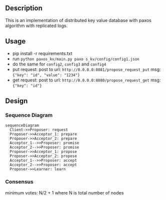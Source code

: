## Description
This is an implementation of distributed key value database with paxos algorithm with replicated logs.

## Usage
- pip install -r requirements.txt
- run `python paxos_kv/main.py paxo
s_kv/config/config1.json`
- do the same for `config2`, `config3` and `config4`
- put request: post to url: `http://0.0.0.0:8081/propose_request_put` msg: `{"key": "id", "value": "1234"}`
- get request: post to url: `http://0.0.0.0:8080/propose_request_get`
msg: `{"key": "id"}`


## Design

### Sequence Diagram
```mermaid
sequenceDiagram
  Client->>Proposer: request
  Proposer->>Acceptor_1: prepare 
  Proposer->>Acceptor_2: prepare
  Acceptor_1-->>Proposer: promise 
  Acceptor_2-->>Proposer: promise
  Proposer->>Acceptor_1: propose 
  Proposer->>Acceptor_2: propose
  Acceptor_1-->>Proposer: accept 
  Acceptor_2-->>Proposer: accept
  Proposer->>Learner: learn
```

### Consensus
minimum votes: N/2 + 1 where N is total number of nodes